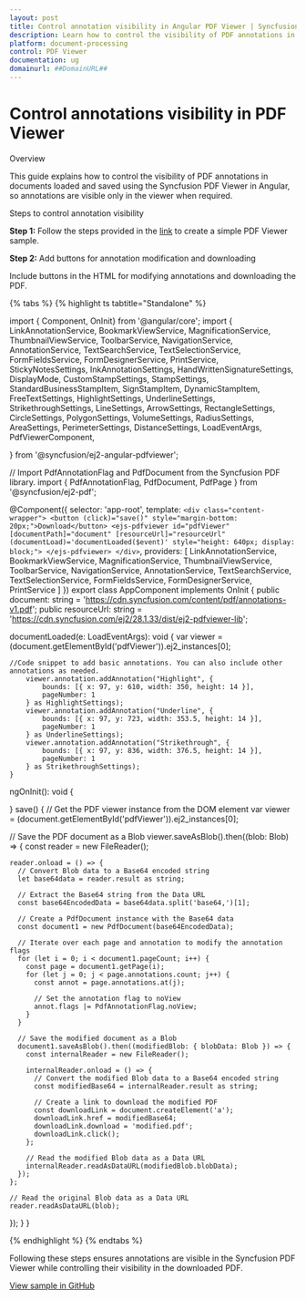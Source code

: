 ```yaml
---
layout: post
title: Control annotation visibility in Angular PDF Viewer | Syncfusion
description: Learn how to control the visibility of PDF annotations in the Angular PDF Viewer, ensuring annotations appear only in the viewer as needed.
platform: document-processing
control: PDF Viewer
documentation: ug
domainurl: ##DomainURL##
---
```


# Control annotations visibility in PDF Viewer

Overview

This guide explains how to control the visibility of PDF annotations in documents loaded and saved using the Syncfusion PDF Viewer in Angular, so annotations are visible only in the viewer when required.

Steps to control annotation visibility

**Step 1:** Follow the steps provided in the [link](https://help.syncfusion.com/document-processing/pdf/pdf-viewer/angular/getting-started) to create a simple PDF Viewer sample.


**Step 2:** Add buttons for annotation modification and downloading

Include buttons in the HTML for modifying annotations and downloading the PDF.

{% tabs %}
{% highlight ts tabtitle="Standalone" %}

import { Component, OnInit} from '@angular/core';
import {
  LinkAnnotationService,
  BookmarkViewService,
  MagnificationService,
  ThumbnailViewService,
  ToolbarService,
  NavigationService,
  AnnotationService,
  TextSearchService,
  TextSelectionService,
  FormFieldsService,
  FormDesignerService,
  PrintService,
  StickyNotesSettings,
  InkAnnotationSettings,
  HandWrittenSignatureSettings,
  DisplayMode,
  CustomStampSettings,
  StampSettings,
  StandardBusinessStampItem,
  SignStampItem,
  DynamicStampItem,
  FreeTextSettings,
  HighlightSettings,
  UnderlineSettings,
  StrikethroughSettings,
  LineSettings,
  ArrowSettings,
  RectangleSettings,
  CircleSettings,
  PolygonSettings,
  VolumeSettings,
  RadiusSettings,
  AreaSettings,
  PerimeterSettings,
  DistanceSettings,
  LoadEventArgs,
  PdfViewerComponent,

} from '@syncfusion/ej2-angular-pdfviewer';

// Import PdfAnnotationFlag and PdfDocument from the Syncfusion PDF library.
import { PdfAnnotationFlag, PdfDocument, PdfPage } from '@syncfusion/ej2-pdf';

@Component({
  selector: 'app-root',
  template: `
    <div class="content-wrapper">
      <button (click)="save()" style="margin-bottom: 20px;">Download</button>
      <ejs-pdfviewer
        id="pdfViewer"
        [documentPath]="document"
        [resourceUrl]="resourceUrl"
        (documentLoad)='documentLoaded($event)'
        style="height: 640px; display: block;">
      </ejs-pdfviewer>
    </div>
  `,
  providers: [
    LinkAnnotationService,
    BookmarkViewService,
    MagnificationService,
    ThumbnailViewService,
    ToolbarService,
    NavigationService,
    AnnotationService,
    TextSearchService,
    TextSelectionService,
    FormFieldsService,
    FormDesignerService,
    PrintService
  ]
})
export class AppComponent implements OnInit {
  public document: string = 'https://cdn.syncfusion.com/content/pdf/annotations-v1.pdf';
  public resourceUrl: string = 'https://cdn.syncfusion.com/ej2/28.1.33/dist/ej2-pdfviewer-lib';

  documentLoaded(e: LoadEventArgs): void {
    var viewer = (<any>document.getElementById('pdfViewer')).ej2_instances[0];

    //Code snippet to add basic annotations. You can also include other annotations as needed.
        viewer.annotation.addAnnotation("Highlight", {
            bounds: [{ x: 97, y: 610, width: 350, height: 14 }],
            pageNumber: 1
        } as HighlightSettings);
        viewer.annotation.addAnnotation("Underline", {
            bounds: [{ x: 97, y: 723, width: 353.5, height: 14 }],
            pageNumber: 1
        } as UnderlineSettings);
        viewer.annotation.addAnnotation("Strikethrough", {
            bounds: [{ x: 97, y: 836, width: 376.5, height: 14 }],
            pageNumber: 1
        } as StrikethroughSettings);
    }

ngOnInit(): void {

}
save() {
  // Get the PDF viewer instance from the DOM element
  var viewer = (<any>document.getElementById('pdfViewer')).ej2_instances[0];

  // Save the PDF document as a Blob
  viewer.saveAsBlob().then((blob: Blob) => {
    const reader = new FileReader();

    reader.onload = () => {
      // Convert Blob data to a Base64 encoded string
      let base64data = reader.result as string;

      // Extract the Base64 string from the Data URL
      const base64EncodedData = base64data.split('base64,')[1];

      // Create a PdfDocument instance with the Base64 data
      const document1 = new PdfDocument(base64EncodedData);

      // Iterate over each page and annotation to modify the annotation flags
      for (let i = 0; i < document1.pageCount; i++) {
        const page = document1.getPage(i);
        for (let j = 0; j < page.annotations.count; j++) {
          const annot = page.annotations.at(j);

          // Set the annotation flag to noView
          annot.flags |= PdfAnnotationFlag.noView;
        }
      }

      // Save the modified document as a Blob
      document1.saveAsBlob().then((modifiedBlob: { blobData: Blob }) => {
        const internalReader = new FileReader();

        internalReader.onload = () => {
          // Convert the modified Blob data to a Base64 encoded string
          const modifiedBase64 = internalReader.result as string;

          // Create a link to download the modified PDF
          const downloadLink = document.createElement('a');
          downloadLink.href = modifiedBase64;
          downloadLink.download = 'modified.pdf';
          downloadLink.click();
        };

        // Read the modified Blob data as a Data URL
        internalReader.readAsDataURL(modifiedBlob.blobData);
      });
    };

    // Read the original Blob data as a Data URL
    reader.readAsDataURL(blob);
  });
}
}

{% endhighlight %}
{% endtabs %}

Following these steps ensures annotations are visible in the Syncfusion PDF Viewer while controlling their visibility in the downloaded PDF.

[View sample in GitHub](https://github.com/SyncfusionExamples/angular-pdf-viewer-examples/tree/master/How%20to)